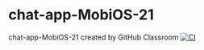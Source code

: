# chat-app-MobiOS-21
chat-app-MobiOS-21 created by GitHub Classroom
[![CI](https://github.com/TFS-iOS/chat-app-MobiOS-21/actions/workflows/github.yml/badge.svg?branch=lesson14-CI)](https://github.com/TFS-iOS/chat-app-MobiOS-21/actions/workflows/github.yml)
